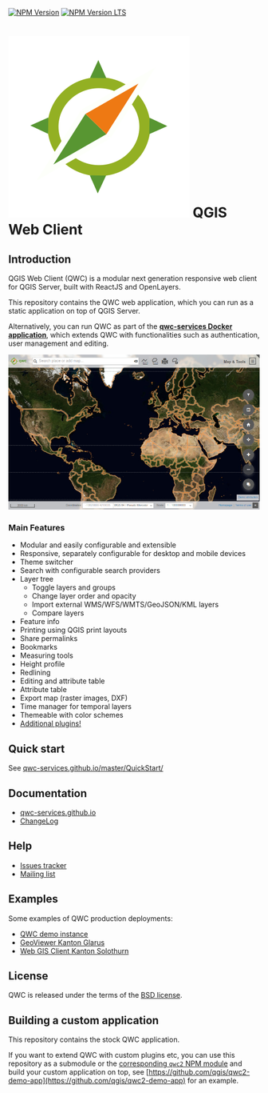 [![NPM Version](https://img.shields.io/npm/v/qwc2.svg?style=flat)](https://www.npmjs.com/package/qwc2)
[![NPM Version LTS](https://img.shields.io/npm/v/qwc2-lts.svg?style=flat)](https://www.npmjs.com/package/qwc2-lts)

![Logo](https://raw.githubusercontent.com/qgis/qwc2/refs/heads/master/static/assets/img/qwc-logo.svg) QGIS Web Client
=================

## Introduction
QGIS Web Client (QWC) is a modular next generation responsive web client for QGIS Server, built with ReactJS and OpenLayers.

This repository contains the QWC web application, which you can run as a static application on top of QGIS Server.

Alternatively, you can run QWC as part of the **[qwc-services Docker application](https://github.com/qwc-services/qwc-docker)**, which extends QWC with functionalities such as authentication, user management and editing.

![Screenshot](https://github.com/qgis/qwc2/blob/gh-pages/Screenshot.jpg?raw=true)

### Main Features

- Modular and easily configurable and extensible
- Responsive, separately configurable for desktop and mobile devices
- Theme switcher
- Search with configurable search providers
- Layer tree
  * Toggle layers and groups
  * Change layer order and opacity
  * Import external WMS/WFS/WMTS/GeoJSON/KML layers
  * Compare layers
- Feature info
- Printing using QGIS print layouts
- Share permalinks
- Bookmarks
- Measuring tools
- Height profile
- Redlining
- Editing and attribute table
- Attribute table
- Export map (raster images, DXF)
- Time manager for temporal layers
- Themeable with color schemes
- [Additional plugins!](https://qwc-services.github.io/master/references/qwc2_plugins/)

## Quick start

See [qwc-services.github.io/master/QuickStart/](https://qwc-services.github.io/master/QuickStart/)

## Documentation

* [qwc-services.github.io](https://qwc-services.github.io/)
* [ChangeLog](https://qwc-services.github.io/master/release_notes/ChangeLog/)

## Help

* [Issues tracker](https://github.com/qgis/qwc2/issues)
* [Mailing list](https://lists.osgeo.org/mailman/listinfo/qgis-qwc2)

## Examples

Some examples of QWC production deployments:

- [QWC demo instance](http://qwc2.sourcepole.ch)
- [GeoViewer Kanton Glarus](https://map.geo.gl.ch/)
- [Web GIS Client Kanton Solothurn](https://geo.so.ch/map/)

## License

QWC is released under the terms of the [BSD license](https://github.com/qgis/qwc2/blob/master/LICENSE).

## Building a custom application

This repository contains the stock QWC application.

If you want to extend QWC with custom plugins etc, you can use this repository as a submodule or the [corresponding `qwc2` NPM module](https://www.npmjs.com/package/qwc2) and build your custom application on top, see [https://github.com/qgis/qwc2-demo-app](https://github.com/qgis/qwc2-demo-app) for an example.
